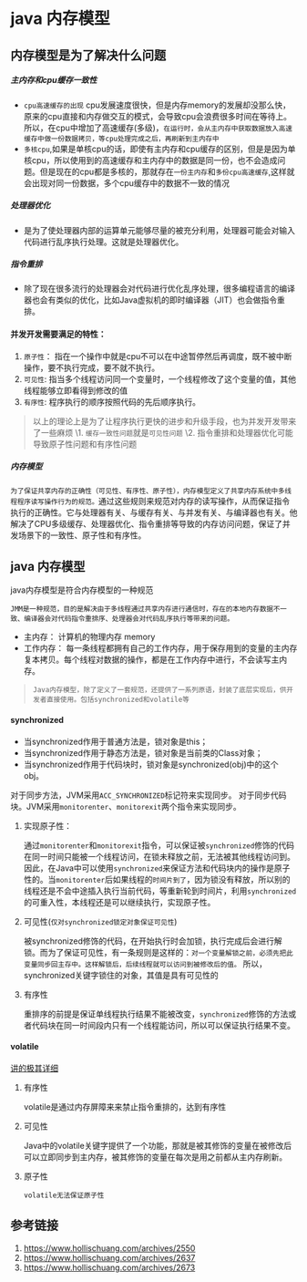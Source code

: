 # java 内存模型



## 内存模型是为了解决什么问题

##### 主内存和cpu缓存一致性

- `cpu高速缓存的出现` cpu发展速度很快，但是内存memory的发展却没那么快，原来的cpu直接和内存做交互的模式，会导致cpu会浪费很多时间在等待上。所以，在cpu中增加了高速缓存(多级)，`在运行时，会从主内存中获取数据放入高速缓存中做一份数据拷贝，等cpu处理完成之后，再刷新到主内存中`
- `多核cpu`,如果是单核cpu的话，即使有主内存和cpu缓存的区别，但是是因为单核cpu，所以使用到的高速缓存和主内存中的数据是同一份，也不会造成问题。但是现在的cpu都是多核的，那就存在`一份主内存`和`多份cpu高速缓存`,这样就会出现对同一份数据，多个cpu缓存中的数据不一致的情况

##### 处理器优化

- 是为了使处理器内部的运算单元能够尽量的被充分利用，处理器可能会对输入代码进行乱序执行处理。这就是处理器优化。

##### 指令重排

- 除了现在很多流行的处理器会对代码进行优化乱序处理，很多编程语言的编译器也会有类似的优化，比如Java虚拟机的即时编译器（JIT）也会做指令重排。

#### 并发开发需要满足的特性：

1. `原子性`： 指在一个操作中就是cpu不可以在中途暂停然后再调度，既不被中断操作，要不执行完成，要不就不执行。
2. `可见性`: 指当多个线程访问同一个变量时，一个线程修改了这个变量的值，其他线程能够立即看得到修改的值
3. `有序性`: 程序执行的顺序按照代码的先后顺序执行。

> 以上的理论上是为了让程序执行更快的进步和升级手段，也为并发开发带来了一些麻烦
> \1. `缓存一致性问题`就是`可见性问题`
> \2. 指令重排和处理器优化可能导致原子性问题和有序性问题

##### 内存模型

`为了保证共享内存的正确性（可见性、有序性、原子性），内存模型定义了共享内存系统中多线程程序读写操作行为的规范。`通过这些规则来规范对内存的读写操作，从而保证指令执行的正确性。它与处理器有关、与缓存有关、与并发有关、与编译器也有关。他解决了CPU多级缓存、处理器优化、指令重排等导致的内存访问问题，保证了并发场景下的一致性、原子性和有序性。

## java 内存模型

java内存模型是符合内存模型的一种规范

```
JMM是一种规范，目的是解决由于多线程通过共享内存进行通信时，存在的本地内存数据不一致、编译器会对代码指令重排序、处理器会对代码乱序执行等带来的问题。
```

- 主内存： 计算机的物理内存 memory
- 工作内存： 每一条线程都拥有自己的工作内存，用于保存用到的变量的主内存复本拷贝。每个线程对数据的操作，都是在工作内存中进行，不会读写主内存。

> ```
> Java内存模型，除了定义了一套规范，还提供了一系列原语，封装了底层实现后，供开发者直接使用。包括synchronized和volatile等
> ```

#### synchronized

- 当synchronized作用于普通方法是，锁对象是this；
- 当synchronized作用于静态方法是，锁对象是当前类的Class对象；
- 当synchronized作用于代码块时，锁对象是synchronized(obj)中的这个obj。

对于同步方法，JVM采用`ACC_SYNCHRONIZED`标记符来实现同步。 对于同步代码块。JVM采用`monitorenter`、`monitorexit`两个指令来实现同步。

1. 实现原子性：

   通过`monitorenter`和`monitorexit`指令，可以保证被`synchronized`修饰的代码在同一时间只能被一个线程访问，在锁未释放之前，无法被其他线程访问到。因此，在Java中可以使用`synchronized`来保证方法和代码块内的操作是原子性的。当`monitorenter`后如果线程的`时间片到了`，因为锁没有释放，所以别的线程还是不会中途插入执行当前代码，等重新轮到时间片，利用`synchronized`的可重入性，本线程还是可以继续执行，实现原子性。

2. 可见性(`仅对synchronized锁定对象保证可见性`)

   被synchronized修饰的代码，在开始执行时会加锁，执行完成后会进行解锁。而为了保证可见性，有一条规则是这样的：`对一个变量解锁之前，必须先把此变量同步回主存中。这样解锁后，后续线程就可以访问到被修改后的值。`
   所以，synchronized关键字锁住的对象，其值是具有可见性的

3. 有序性

   重排序的前提是保证单线程执行结果不能被改变，`synchronized`修饰的方法或者代码块在同一时间段内只有一个线程能访问，所以可以保证执行结果不变。

#### volatile

[讲的极其详细](https://www.hollischuang.com/archives/2673)

1. 有序性

   volatile是通过内存屏障来来禁止指令重排的，达到有序性

2. 可见性

   Java中的volatile关键字提供了一个功能，那就是被其修饰的变量在被修改后可以立即同步到主内存，被其修饰的变量在每次是用之前都从主内存刷新。

3. 原子性

   `volatile无法保证原子性`

## 参考链接

1. https://www.hollischuang.com/archives/2550
2. https://www.hollischuang.com/archives/2637
3. https://www.hollischuang.com/archives/2673